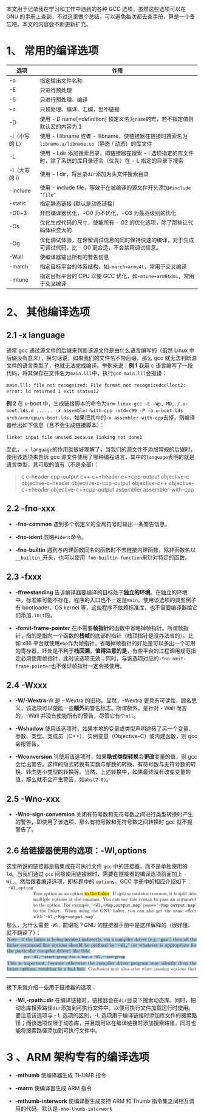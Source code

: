 本文用于记录我在学习和工作中遇到的各种 GCC 选项，虽然这些选项可以在 GNU 的手册上查到，不过这里做个总结，可以避免每次都去查手册，算是一个备忘吧。本文的内容会不断更新扩充。

1、 常用的编译选项
==========

<table><thead><tr><th>选项</th><th>作用</th></tr></thead><tbody><tr><td>-o</td><td>指定输出文件名称</td></tr><tr><td>-E</td><td>只进行预处理</td></tr><tr><td>-S</td><td>只进行预处理、编译</td></tr><tr><td>-c</td><td>只预处理、编译、汇编，但不链接</td></tr><tr><td>-D</td><td>使用 - D name[=definition] 预定义名为<code>name</code>的宏，若不指定值则默认宏的内容为 1</td></tr><tr><td>-l（小写的 L）</td><td>使用 - l libname 或者 - llibname，使链接器在链接时搜索名为<code>libname.a/libname.so</code>（静态 / 动态）的库文件</td></tr><tr><td>-L</td><td>使用 - Ldir 添加搜索目录，即链接器在搜索 - l 选项指定的库文件时，除了系统的库目录还会（优先）在 - L 指定的目录下搜索</td></tr><tr><td>-I（大写的 i）</td><td>使用 - I dir，将目录<code>dir</code>添加为头文件搜索目录</td></tr><tr><td>-include</td><td>使用 - include file，等效于在被编译的源文件开头添加<code>#include "file"</code></td></tr><tr><td>-static</td><td>指定静态链接 (默认是动态链接)</td></tr><tr><td>-O0~3</td><td>开启编译器优化，-O0 为不优化，-O3 为最高级别的优化</td></tr><tr><td>-Os</td><td>优化生成代码的尺寸，使能所有 - O2 的优化选项，除了那些让代码体积变大的</td></tr><tr><td>-Og</td><td>优化调试体验，在保留调试信息的同时保持快速的编译，对于生成可调试代码，比 - O0 更合适，不会禁用调试信息。</td></tr><tr><td>-Wall</td><td>使编译器输出所有的警告信息</td></tr><tr><td>-march</td><td>指定目标平台的体系结构，如<code>-march=armv4t</code>，常用于交叉编译</td></tr><tr><td>-mtune</td><td>指定目标平台的 CPU 以便 GCC 优化，如<code>-mtune=arm9tdmi</code>，常用于交叉编译</td></tr></tbody></table>

2、 其他编译选项
=========

2.1 -x language
---------------

通常 gcc 通过源文件的后缀来判断该源文件是由什么语言编写的（虽然 Linux 中后缀没有意义），换句话说，如果我们的文件名不带后缀，那么 gcc 就无法判断源文件的语言类型了，也就无法完成编译。举例来说：**例 1** 我用 c 语言编写了一段代码，将其保存在文件名为`main.lll`中，执行`gcc main.lll`会报错：

```
main.lll: file not recognized: File format not recognizedcollect2: error: ld returned 1 exit status12
```

**例 2** 在 u-boot 中，生成链接脚本的命令为`arm-linux-gcc -E -Wp,-MD,./.u-boot.lds.d ...... -x assembler-with-cpp -std=c99 -P -o u-boot.lds arch/arm/cpu/u-boot.lds`，如果把其中的`-x assembler-with-cpp`去掉，则编译器给出如下信息（且不会生成链接脚本）：

```
linker input file unused because linking not done1
```

至此，`-x language`的作用就很好理解了，当我们的源文件不添加常规的后缀时，使用该选项来告诉 gcc 源文件使用了哪种编程语言，其中的`language`表明的就是语言类型，其可取的值有（不是全部）：

> c c-header cpp-output c++ c+±header c+±cpp-output objective-c objective-c-header objective-c-cpp-output objective-c++ objective-c+±header objective-c+±cpp-output assembler assembler-with-cpp

2.2 -fno-xxx
------------

*   **-fno-common** 遇到多个弱定义的全局符号时输出一条警告信息。
    
*   **-fno-ident** 忽略`#ident`命令。
    
*   **-fno-builtin** 遇到与内建函数同名的函数时不去链接内建函数，除非函数名以`__builtin_`开头，也可以使用`-fno-builtin-function`来针对特定的函数。
    

2.3 -fxxx
---------

*   **-ffreestanding** 告诉编译器要编译的目标处于**独立的环境**。在独立的环境中，标准库可能不存在，程序的入口也不一定是`main`。使用该选项的典型例子有 bootloader、OS kernel 等，这些程序不依赖标准库，也不需要编译器给它们添加`.init`段。
    
*   **-fomit-frame-pointer** 在不需要**帧指针**的函数中省略掉帧指针。所谓帧指针，指的是指向一个函数的**栈帧**的底部的指针（栈顶指针是没办法省的）。比如 x86 平台就使用`ebp`作为帧指针。省略掉帧指针的好处是可以多出一个可用的寄存器，坏处是不利于**栈回溯**。**值得注意的是**，有些平台的过程调用规范指定必须使用帧指针，此时该选项无效；同时，与该选项对应的`-fno-omit-frame-pointer`也不保证帧指针一定会被使用。
    

2.4 -Wxxx
---------

*   **-W/-Wextra**-W 是 - Wextra 的旧称。显然，-Wextra 更具有可读性，顾名思义，该选项可以使能一些**额外**的警告标志。所谓额外，是针对 - Wall 而言的，-Wall 并没有使能所有的警告，尽管它有个`all`。
    
*   **-Wshadow** 使用该选项时，如果本地的变量或类型声明遮蔽了另一个变量、参数、类型、类成员（C++）、实例变量（Objective-C）或内建函数，则 gcc 会报警告。
    
*   **-Wconversion** 当使用该选项时，如果**隐式类型转换**会**更改**变量的值，则 gcc 会给出警告。这样的隐式转换有实数与整数的转换、有符号数与无符号数的转换、转向更小类型的转换等。当然，上述转换中，如果最终没有改变变量的值，那么就不会产生警告，如`abs(2.0)`。
    

2.5 -Wno-xxx
------------

*   **-Wno-sign-conversion** 关闭有符号数和无符号数之间进行类型转换时产生的警告，即使用了该选项，那么有符号数和无符号数之间转换时 gcc 就不报警告了。
    

2.6 给链接器使用的选项：-Wl,options
-------------------------

这里所说的链接器是指集成在可执行文件 `gcc` 中的链接器，而不是单独使用的 `ld`。当我们通过 `gcc` 间接使用链接器时，需要在链接器的编译选项前面加上 `-Wl,`，然后跟着编译选项，即标题中的 `options`。GCC 手册中的相应介绍如下：
![](../images/gcc-wl.png)那么，为什么需要 `-Wl,` 前缀呢？GNU 的链接器手册中是这样解释的（很好懂，就不翻译了）：
![](../images/gcc-wl1.png)

* * *

接下来就介绍一些用于链接器的选项：

*   **-Wl,-rpath=dir** 在编译链接时，链接器会在`dir`目录下搜索动态库。同时，把动态库搜索路径`dir`添加到可执行文件中，以便可执行文件加载运行时使用。要注意该选项与 - L 选项的区别，-L 选项用于编译链接时添加库文件的搜索路径；而该选项仅限于动态库，并且既可以在编译链接时添加搜索路径，同时也能将搜索路径添加到可执行文件中。
    

3 、ARM 架构专有的编译选项
================

*   **-mthumb** 使编译器生成 THUMB 指令
    
*   **-marm** 使编译器生成 ARM 指令
    
*   **-mthumb-interwork** 使编译器生成支持 ARM 和 Thumb 指令集之间相互调用的代码，默认是`-mno-thumb-interwork`
